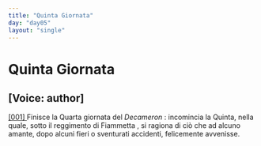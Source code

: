 ```yaml
---
title: "Quinta Giornata"
day: "day05"
layout: "single"
---
```

<div id="day05" ruler="fiammetta" type="Day">
 <h1>
  Quinta Giornata
 </h1>
 <p>
  <h2>
   [Voice: author]
  </h2>
 </p>
 <argument>
  <p>
   <a href="{{ site.baseurl }}enDecameron/day05#p05990001">
    [001]
   </a>
   Finisce la Quarta giornata del
   <i>
    Decameron
   </i>
   : incomincia la Quinta, nella quale, sotto il reggimento di
   <name persref="fiammetta" type="person">
    Fiammetta
   </name>
   , si ragiona di ci&ograve; che ad alcuno amante, dopo alcuni fieri o sventurati accidenti, felicemente avvenisse.
  </p>
 </argument>
</div>